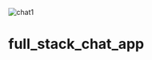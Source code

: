 ![chat1](https://github.com/mickshiferaw/full_stack_chat_app/assets/102963340/099130ee-898f-4157-aa43-ff922d28ea9e)
# full_stack_chat_app
